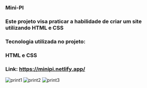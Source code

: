 ### Mini-PI

### Este projeto visa praticar a habilidade de criar um site utilizando HTML e CSS

### Tecnologia utilizada no projeto: 
### HTML e CSS

### Link: https://minipi.netlify.app/
![print1](https://github.com/vitoria-vs/Mini-PI/assets/149893034/a6e40fd8-54b3-4736-bb51-fb33755d0c2e)
![print2](https://github.com/vitoria-vs/Mini-PI/assets/149893034/d8ab9b50-ff2e-4028-b7bf-483499b70505)
![print3](https://github.com/vitoria-vs/Mini-PI/assets/149893034/0084da60-7bf7-4fbc-aefc-0107d617db43)
